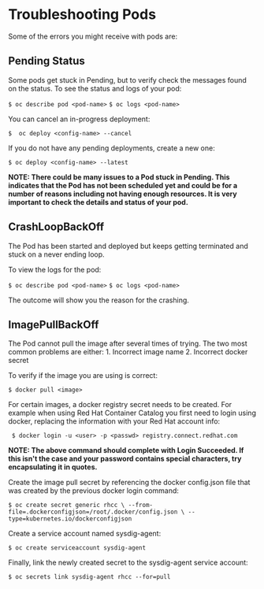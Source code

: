 # Troubleshooting Pods
Some of the errors you might receive with pods are: 

## Pending Status
Some pods get stuck in Pending, but to verify check the messages found on the status. To see the status and logs of your pod: 

`$ oc describe pod <pod-name>`
`$ oc logs <pod-name>`

You can cancel an in-progress deployment: 
	
`$  oc deploy <config-name> --cancel`

If you do not have any pending deployments, create a new one: 

`$ oc deploy <config-name> --latest`

**NOTE: There could be many issues to a Pod stuck in Pending. This indicates that the Pod has not been scheduled yet and could be for a number of reasons including not having enough resources. It is very important to check the details and status of your pod.**

## CrashLoopBackOff
The Pod has been started and deployed but keeps getting terminated and stuck on a never ending loop. 

To view the logs for the pod: 

`$ oc describe pod <pod-name>`
`$ oc logs <pod-name>`

The outcome will show you the reason for the crashing. 

## ImagePullBackOff
The Pod cannot pull the image after several times of trying. The two most common problems are either: 
	1. Incorrect image name 
	2. Incorrect docker secret 
	
To verify if the image you are using is correct: 

`$ docker pull <image>`

For certain images, a docker registry secret needs to be created. For example when using Red Hat Container Catalog you first need to login using docker, replacing the information with your Red Hat account info: 

` $ docker login -u <user> -p <passwd> registry.connect.redhat.com`

**NOTE: The above command should complete with Login Succeeded. If this isn't the case and your password contains special characters, try encapsulating it in quotes.**

Create the image pull secret by referencing the docker config.json file that was created by the previous docker login command:

`$ oc create secret generic rhcc \
--from-file=.dockerconfigjson=/root/.docker/config.json \
--type=kubernetes.io/dockerconfigjson`

Create a service account named sysdig-agent:

`$ oc create serviceaccount sysdig-agent`

Finally, link the newly created secret to the sysdig-agent service account:

`$ oc secrets link sysdig-agent rhcc --for=pull`




